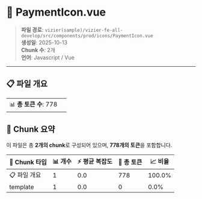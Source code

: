# 📄 PaymentIcon.vue

> **파일 경로**: `vizier(sample)/vizier-fe-all-develop/src/components/prod/icons/PaymentIcon.vue`  
> **생성일**: 2025-10-13  
> **Chunk 수**: 2개  
> **언어**: Javascript / Vue
---


## 📋 파일 개요

| | |
|--|--|
| 📊 **총 토큰 수**: 778 |  |






## 🧩 Chunk 요약

이 파일은 총 **2개의 chunk**로 구성되어 있으며, **778개의 토큰**을 포함합니다.

| 🧩 Chunk 타입 | 📊 개수 | ⚡ 평균 복잡도 | 📝 총 토큰 | 📈 비율 |
|---------------|--------|-------------|----------|--------|
| 📋 파일 개요 | 1 | 0.0 | 778 | 100.0% |
| template | 1 | 0.0 | 0 | 0.0% |

